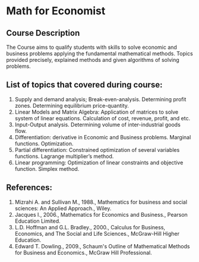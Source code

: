 # Math for Economist

## Course Description
The Course aims to qualify students with skills to solve economic and business problems applying the fundamental mathematical methods. Topics provided precisely, explained methods and given algorithms of solving problems.

## List of topics that covered during course:
1. Supply and demand analysis; Break-even-analysis. Determining profit zones. Determining equilibrium price-quantity.
2. Linear Models and Matrix Algebra: Application of matrices to solve system of linear equations. Calculation of cost, revenue, profit, and etc.
3. Input-Output analysis. Determining volume of inter-industrial goods flow.
4. Differentiation: derivative in Economic and Business problems. Marginal functions. Optimization.
5. Partial differentiation: Constrained optimization of several variables functions. Lagrange multiplier’s method.
6. Linear programming: Optimization of linear constraints and objective function. Simplex method.

## References:
1. Mizrahi A. and Sullivan M., 1988., Mathematics for business and social sciences: An Applied Approach., Wiley.
2. Jacques I., 2006., Mathematics for Economics and Business., Pearson Education Limited.
3. L.D. Hoffman and G.L. Bradley., 2000., Calculus for Business, Economics, and The Social and Life Sciences., McGraw-Hill Higher Education.
4. Edward T. Dowling., 2009., Schaum's Outline of Mathematical Methods for Business and Economics., McGraw Hill Professional.

